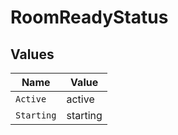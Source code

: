# RoomReadyStatus


## Values

| Name       | Value      |
| ---------- | ---------- |
| `Active`   | active     |
| `Starting` | starting   |